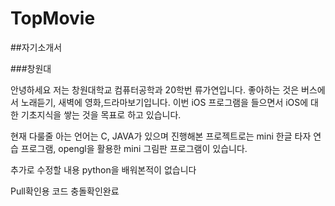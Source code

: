# TopMovie

##자기소개서

###창원대

안녕하세요 저는 창원대학교 컴퓨터공학과 20학번 류가연입니다.
좋아하는 것은 버스에서 노래듣기, 새벽에 영화,드라마보기입니다.
이번 iOS 프로그램을 들으면서 iOS에 대한 기초지식을 쌓는 것을 목표로 하고 있습니다.

현재 다룰줄 아는 언어는 C, JAVA가 있으며 진행해본 프로젝트로는 mini 한글 타자 연습 프로그램, opengl을 활용한 mini 그림판 프로그램이 있습니다.

추가로 수정할 내용
python을 배워본적이 없습니다

Pull확인용 코드
충돌확인완료
